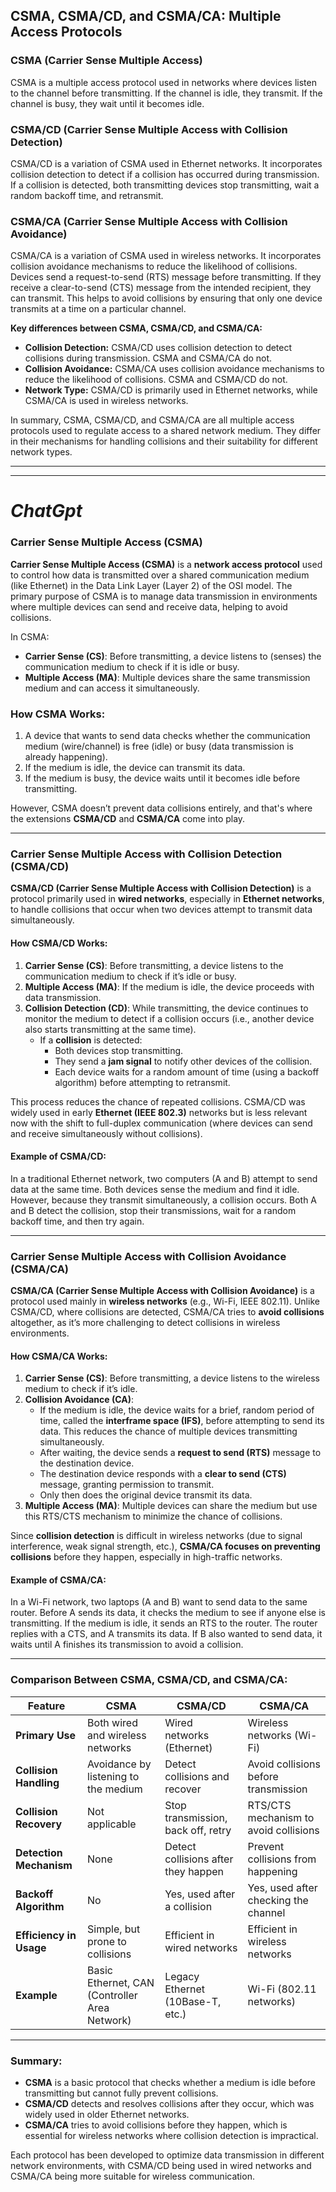 
## CSMA, CSMA/CD, and CSMA/CA: Multiple Access Protocols

### CSMA (Carrier Sense Multiple Access)

CSMA is a multiple access protocol used in networks where devices listen to the channel before transmitting. If the channel is idle, they transmit. If the channel is busy, they wait until it becomes idle.

### CSMA/CD (Carrier Sense Multiple Access with Collision Detection)

CSMA/CD is a variation of CSMA used in Ethernet networks. It incorporates collision detection to detect if a collision has occurred during transmission. If a collision is detected, both transmitting devices stop transmitting, wait a random backoff time, and retransmit.

### CSMA/CA (Carrier Sense Multiple Access with Collision Avoidance)

CSMA/CA is a variation of CSMA used in wireless networks. It incorporates collision avoidance mechanisms to reduce the likelihood of collisions. Devices send a request-to-send (RTS) message before transmitting. If they receive a clear-to-send (CTS) message from the intended recipient, they can transmit. This helps to avoid collisions by ensuring that only one device transmits at a time on a particular channel.

**Key differences between CSMA, CSMA/CD, and CSMA/CA:**

- **Collision Detection:** CSMA/CD uses collision detection to detect collisions during transmission. CSMA and CSMA/CA do not.
- **Collision Avoidance:** CSMA/CA uses collision avoidance mechanisms to reduce the likelihood of collisions. CSMA and CSMA/CD do not.
- **Network Type:** CSMA/CD is primarily used in Ethernet networks, while CSMA/CA is used in wireless networks.

In summary, CSMA, CSMA/CD, and CSMA/CA are all multiple access protocols used to regulate access to a shared network medium. They differ in their mechanisms for handling collisions and their suitability for different network types.

<hr><hr>


# ***ChatGpt***

### **Carrier Sense Multiple Access (CSMA)**
**Carrier Sense Multiple Access (CSMA)** is a **network access protocol** used to control how data is transmitted over a shared communication medium (like Ethernet) in the Data Link Layer (Layer 2) of the OSI model. The primary purpose of CSMA is to manage data transmission in environments where multiple devices can send and receive data, helping to avoid collisions.

In CSMA:
- **Carrier Sense (CS)**: Before transmitting, a device listens to (senses) the communication medium to check if it is idle or busy.
- **Multiple Access (MA)**: Multiple devices share the same transmission medium and can access it simultaneously.

### **How CSMA Works**:
1. A device that wants to send data checks whether the communication medium (wire/channel) is free (idle) or busy (data transmission is already happening).
2. If the medium is idle, the device can transmit its data.
3. If the medium is busy, the device waits until it becomes idle before transmitting.

However, CSMA doesn’t prevent data collisions entirely, and that's where the extensions **CSMA/CD** and **CSMA/CA** come into play.

---

### **Carrier Sense Multiple Access with Collision Detection (CSMA/CD)**
**CSMA/CD (Carrier Sense Multiple Access with Collision Detection)** is a protocol primarily used in **wired networks**, especially in **Ethernet networks**, to handle collisions that occur when two devices attempt to transmit data simultaneously.

#### **How CSMA/CD Works**:
1. **Carrier Sense (CS)**: Before transmitting, a device listens to the communication medium to check if it’s idle or busy.
2. **Multiple Access (MA)**: If the medium is idle, the device proceeds with data transmission.
3. **Collision Detection (CD)**: While transmitting, the device continues to monitor the medium to detect if a collision occurs (i.e., another device also starts transmitting at the same time).
   - If a **collision** is detected:
     - Both devices stop transmitting.
     - They send a **jam signal** to notify other devices of the collision.
     - Each device waits for a random amount of time (using a backoff algorithm) before attempting to retransmit.

This process reduces the chance of repeated collisions. CSMA/CD was widely used in early **Ethernet (IEEE 802.3)** networks but is less relevant now with the shift to full-duplex communication (where devices can send and receive simultaneously without collisions).

#### **Example of CSMA/CD**:
In a traditional Ethernet network, two computers (A and B) attempt to send data at the same time. Both devices sense the medium and find it idle. However, because they transmit simultaneously, a collision occurs. Both A and B detect the collision, stop their transmissions, wait for a random backoff time, and then try again.

---

### **Carrier Sense Multiple Access with Collision Avoidance (CSMA/CA)**
**CSMA/CA (Carrier Sense Multiple Access with Collision Avoidance)** is a protocol used mainly in **wireless networks** (e.g., Wi-Fi, IEEE 802.11). Unlike CSMA/CD, where collisions are detected, CSMA/CA tries to **avoid collisions** altogether, as it’s more challenging to detect collisions in wireless environments.

#### **How CSMA/CA Works**:
1. **Carrier Sense (CS)**: Before transmitting, a device listens to the wireless medium to check if it’s idle.
2. **Collision Avoidance (CA)**:
   - If the medium is idle, the device waits for a brief, random period of time, called the **interframe space (IFS)**, before attempting to send its data. This reduces the chance of multiple devices transmitting simultaneously.
   - After waiting, the device sends a **request to send (RTS)** message to the destination device.
   - The destination device responds with a **clear to send (CTS)** message, granting permission to transmit.
   - Only then does the original device transmit its data.
3. **Multiple Access (MA)**: Multiple devices can share the medium but use this RTS/CTS mechanism to minimize the chance of collisions.

Since **collision detection** is difficult in wireless networks (due to signal interference, weak signal strength, etc.), **CSMA/CA focuses on preventing collisions** before they happen, especially in high-traffic networks.

#### **Example of CSMA/CA**:
In a Wi-Fi network, two laptops (A and B) want to send data to the same router. Before A sends its data, it checks the medium to see if anyone else is transmitting. If the medium is idle, it sends an RTS to the router. The router replies with a CTS, and A transmits its data. If B also wanted to send data, it waits until A finishes its transmission to avoid a collision.

---

### **Comparison Between CSMA, CSMA/CD, and CSMA/CA**:

| Feature                   | **CSMA**                              | **CSMA/CD**                           | **CSMA/CA**                         |
|---------------------------|---------------------------------------|---------------------------------------|-------------------------------------|
| **Primary Use**            | Both wired and wireless networks      | Wired networks (Ethernet)             | Wireless networks (Wi-Fi)           |
| **Collision Handling**     | Avoidance by listening to the medium  | Detect collisions and recover         | Avoid collisions before transmission|
| **Collision Recovery**     | Not applicable                        | Stop transmission, back off, retry    | RTS/CTS mechanism to avoid collisions|
| **Detection Mechanism**    | None                                  | Detect collisions after they happen   | Prevent collisions from happening   |
| **Backoff Algorithm**      | No                                    | Yes, used after a collision           | Yes, used after checking the channel|
| **Efficiency in Usage**    | Simple, but prone to collisions       | Efficient in wired networks           | Efficient in wireless networks      |
| **Example**                | Basic Ethernet, CAN (Controller Area Network) | Legacy Ethernet (10Base-T, etc.)      | Wi-Fi (802.11 networks)             |

---

### **Summary**:
- **CSMA** is a basic protocol that checks whether a medium is idle before transmitting but cannot fully prevent collisions.
- **CSMA/CD** detects and resolves collisions after they occur, which was widely used in older Ethernet networks.
- **CSMA/CA** tries to avoid collisions before they happen, which is essential for wireless networks where collision detection is impractical.

Each protocol has been developed to optimize data transmission in different network environments, with CSMA/CD being used in wired networks and CSMA/CA being more suitable for wireless communication.
